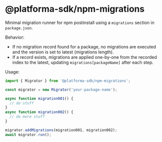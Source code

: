 # @platforma-sdk/npm-migrations

Minimal migration runner for npm postinstall using a `migrations` section in `package.json`.

Behavior:
- If no migration record found for a package, no migrations are executed and the version is set to latest (migrations length).
- If a record exists, migrations are applied one-by-one from the recorded index to the latest, updating `migrations[packageName]` after each step.

Usage:

```ts
import { Migrator } from '@platforma-sdk/npm-migrations';

const migrator = new Migrator('your-package-name');

async function migration001() {
  // do stuff
}
async function migration002() {
  // do more stuff
}

migrator.addMigrations(migration001, migration002);
await migrator.run();
```

